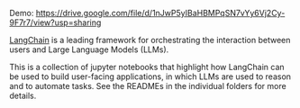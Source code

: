 
Demo: https://drive.google.com/file/d/1nJwP5yIBaHBMPqSN7vYy6Vj2Cy-9F7r7/view?usp=sharing

[LangChain](https://python.langchain.com/docs/get_started/quickstart.html) is a leading framework 
for orchestrating the interaction between users and Large Language Models (LLMs). 

This is a collection of jupyter notebooks that highlight how LangChain 
can be used to build user-facing applications,
in which LLMs are used to reason and to automate tasks. 
See the READMEs in the individual folders for more details. 

